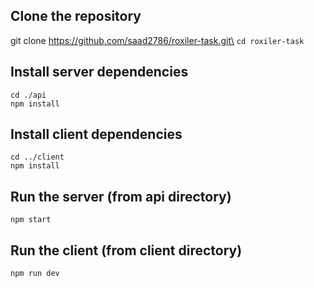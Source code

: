 ## Clone the repository
git clone https://github.com/saad2786/roxiler-task.git\
`cd roxiler-task`

## Install server dependencies
`cd ./api`\
`npm install`

## Install client dependencies
`cd ../client`\
`npm install`

## Run the server (from api directory)
`npm start`

## Run the client (from client directory)
`npm run dev`

